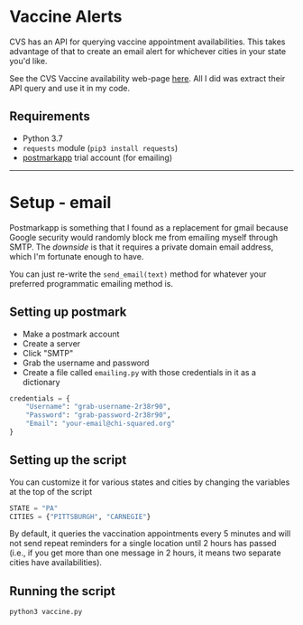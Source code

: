 # Vaccine Alerts
CVS has an API for querying vaccine appointment availabilities. This takes advantage of that to create an email alert for whichever cities in your state you'd like.

See the CVS Vaccine availability web-page [here](https://www.cvs.com/immunizations/covid-19-vaccine). All I did was extract their API query and use it in my code.

## Requirements
* Python 3.7
* `requests` module (`pip3 install requests`)
* [postmarkapp](https://postmarkapp.com/) trial account (for emailing)

---
# Setup - email
Postmarkapp is something that I found as a replacement for gmail because Google security would randomly block me from emailing myself through SMTP. The *downside* is that it requires a private domain email address, which I'm fortunate enough to have. 

You can just re-write the `send_email(text)` method for whatever your preferred programmatic emailing method is.

## Setting up postmark
* Make a postmark account
* Create a server
* Click "SMTP"
* Grab the username and password
* Create a file called `emailing.py` with those credentials in it as a dictionary

```python
credentials = {
    "Username": "grab-username-2r38r90",
    "Password": "grab-password-2r38r90",
    "Email": "your-email@chi-squared.org"
}
```

## Setting up the script
You can customize it for various states and cities by changing the variables at the top of the script
```python
STATE = "PA"
CITIES = {"PITTSBURGH", "CARNEGIE"}
```

By default, it queries the vaccination appointments every 5 minutes and will not send repeat reminders for a single location until 2 hours has passed (i.e., if you get more than one message in 2 hours, it means two separate cities have availabilities).

## Running the script
```python
python3 vaccine.py
```